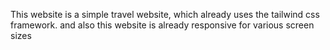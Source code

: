 This website is a simple travel website, which already uses the tailwind css framework.
and also this website is already responsive for various screen sizes
